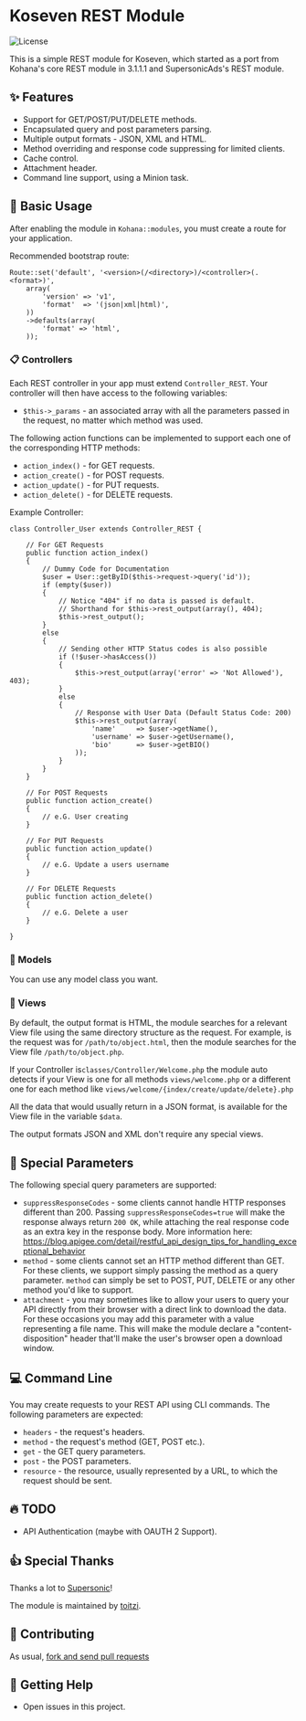 # Koseven REST Module
![License](https://img.shields.io/badge/license-BSD--3--Clause-green.svg)

This is a simple REST module for Koseven, which started as a port 
from Kohana's core REST module in 3.1.1.1 and SupersonicAds's REST module.

## :sparkles: Features

* Support for GET/POST/PUT/DELETE methods.
* Encapsulated query and post parameters parsing.
* Multiple output formats - JSON, XML and HTML.
* Method overriding and response code suppressing for limited clients.
* Cache control.
* Attachment header.
* Command line support, using a Minion task.

## :page_facing_up: Basic Usage

After enabling the module in `Kohana::modules`, you must create a route for your application.

Recommended bootstrap route:

	Route::set('default', '<version>(/<directory>)/<controller>(.<format>)',
		array(
			'version' => 'v1',
			'format'  => '(json|xml|html)',
		))
		->defaults(array(
			'format' => 'html',
		));
		
### :clipboard: Controllers

Each REST controller in your app must extend `Controller_REST`. Your controller will then have access to the following variables:

* `$this->_params` - an associated array with all the parameters passed in the request, no matter which method was used.

The following action functions can be implemented to support each one of the corresponding HTTP methods:

* `action_index()` - for GET requests.
* `action_create()` - for POST requests.
* `action_update()` - for PUT requests.
* `action_delete()` - for DELETE requests.

Example Controller:

````
class Controller_User extends Controller_REST {

	// For GET Requests
	public function action_index()
	{
		// Dummy Code for Documentation
		$user = User::getByID($this->request->query('id'));
		if (empty($user)) 
		{
			// Notice "404" if no data is passed is default.
			// Shorthand for $this->rest_output(array(), 404);
			$this->rest_output();
		}
		else
		{
			// Sending other HTTP Status codes is also possible
			if (!$user->hasAccess())
			{
				$this->rest_output(array('error' => 'Not Allowed'), 403);
			}
			else
			{
				// Response with User Data (Default Status Code: 200)
				$this->rest_output(array(
					'name'	   => $user->getName(),
					'username' => $user->getUsername(),
					'bio'	   => $user->getBIO()
				));	
			}
		}
	}

	// For POST Requests
	public function action_create()
	{
		// e.G. User creating
	}
	
	// For PUT Requests
	public function action_update()
	{
		// e.G. Update a users username
	}
	
	// For DELETE Requests
	public function action_delete()
	{
		// e.G. Delete a user
	}

} 
````

### :memo: Models

You can use any model class you want.

### :newspaper: Views

By default, the output format is HTML, the module searches for a relevant 
View file using the same directory structure as the request. For example, 
is the request was for `/path/to/object.html`, then the module searches for the 
View file `/path/to/object.php`.

If your Controller is`classes/Controller/Welcome.php`
the module auto detects if your View is one for all methods `views/welcome.php` or
a different one for each method like `views/welcome/{index/create/update/delete}.php`

All the data that would usually return in a JSON format, is available for the View file in the variable `$data`.

The output formats JSON and XML don't require any special views.

## :paperclip: Special Parameters

The following special query parameters are supported:

* `suppressResponseCodes` - some clients cannot handle HTTP responses different than 200. Passing `suppressResponseCodes=true` will make the response always return `200 OK`, while attaching the real response code as an extra key in the response body. More information here: <https://blog.apigee.com/detail/restful_api_design_tips_for_handling_exceptional_behavior>
* `method` - some clients cannot set an HTTP method different than GET. For these clients, we support simply passing the method as a query parameter. `method` can simply be set to POST, PUT, DELETE or any other method you'd like to support.
* `attachment` - you may sometimes like to allow your users to query your API directly from their browser with a direct link to download the data. For these occasions you may add this parameter with a value representing a file name. This will make the module declare a "content-disposition" header that'll make the user's browser open a download window.

## :computer: Command Line

You may create requests to your REST API using CLI commands. The following parameters are expected:

* `headers` - the request's headers.
* `method` - the request's method (GET, POST etc.).
* `get` - the GET query parameters.
* `post` - the POST parameters.
* `resource` - the resource, usually represented by a URL, to which the request should be sent.

## :fire: TODO


* API Authentication (maybe with OAUTH 2 Support).

## :thumbsup: Special Thanks

Thanks a lot to [Supersonic](http://www.supersonic.com)!

The module is maintained by [toitzi](https://github.com/toitzi).

## :clap: Contributing

As usual, [fork and send pull requests](https://help.github.com/articles/fork-a-repo)

## :beginner: Getting Help

* Open issues in this project.
